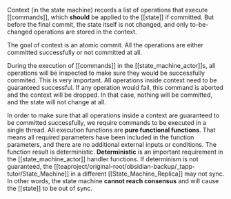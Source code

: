Context (in the state machine) records a list of operations that execute [[commands]], which **should** be applied to the [[state]] if committed. But before the final commit, the state itself is not changed, and only to-be-changed operations are stored in the context.

The goal of context is an atomic commit. All the operations are either committed successfully or not committed at all. 

During the execution of [[commands]] in the [[state_machine_actor]]s, all operations will be inspected to make sure they would be successfully commited. This is very important. All operations inside context need to be guaranteed successful. If any operation would fail, this command is aborted and the context will be dropped. In that case, nothing will be committed, and the state will not change at all.

In order to make sure that all operations inside a context are guaranteed to be committed successfully, we require commands to be executed in a single thread. All execution functions are **pure functional functions**. That means all required parameters have been included in the function parameters, and there are no additional external inputs or conditions. The function result is deterministic. **Deterministic** is an important requirement in the [[state_machine_actor]] handler functions. If determinism is not guaranteed, the [[teaproject/original-root/obsidian-backup/_tapp-tutor/State_Machine]] in a different [[State_Machine_Replica]] may not sync. In other words, the state machine **cannot reach consensus** and will cause the [[state]] to be out of sync.  
